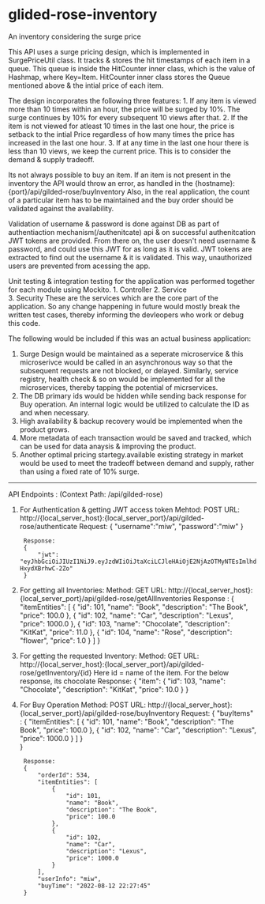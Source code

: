 # glided-rose-inventory
An inventory considering the surge price

This API uses a surge pricing design, which is implemented in SurgePriceUtil class. It tracks & stores the hit timestamps of each item in a queue. 
This queue is inside the HitCounter inner class, which is the value of Hashmap, where Key=Item. 
HitCounter inner class stores the Queue mentioned above & the intial price of each item.

The design incorporates the following three features:
	1. If any item is viewed more than 10 times within an hour, the price will be surged by 10%. The surge continues by 10% for every subsequent 10 views after that.
	2. If the item is not viewed for atleast 10 times in the last one hour, the price is setback to the intial Price regardless of how many times the price has increased in the last one hour.
	3. If at any time in the last one hour there is less than 10 views, we keep the current price.
This is to consider the demand & supply tradeoff.
	
Its not always possible to buy an item. If an item is not present in the inventory the API would throw an error, as handled in the {hostname}: {port}/api/gilded-rose/buyInventory
Also, in the real application, the count of a particular item has to be maintained and the buy order should be validated against the availability.

Validation of username & password is done against DB as part of authentiaction mechanism(/authenitcate) api & on successful authenitcation JWT tokens are provided.
From there on, the user doesn't need username & password, and could use this JWT for as long as it is valid. 
JWT tokens are extracted to find out the username & it is validated. This way, unauthorized users are prevented from acessing the app.

Unit testing & integration testing for the application was performed together for each module using Mockito.
	1. Controller
	2. Service	
	3. Security 
These are the services which are the core part of the application. So any change happening in future would mostly break the written test cases, thereby 
informing the devleopers who work or debug this code.

The following would be included if this was an actual business application:
1. Surge Design would be maintained as a seperate microservice & this microserivce would be called in an asynchronous way so that the subsequent requests are not blocked, or delayed. 
Similarly, service registry,  health check & so on would be implemented for all the microservices, thereby tapping the potential of micrservices.	
2. The DB primary ids would be hidden while sending back response for Buy operation. An internal logic would be utilized to calculate the ID as and when necessary. 
3. High availability & backup recovery would be implemented when the product grows.
4. More metadata of each transaction would be saved and tracked, which can be used for data anaysis & improving the product.
5. Another optimal pricing startegy.available existing strategy in market would be used to meet the tradeoff between demand and supply, rather than using a fixed rate of 10% surge. 
--------------------------------------------------------------------------------------------------------------------------



API Endpoints : (Context Path: /api/gilded-rose)

1. For Authentication & getting JWT access token
Mehtod: POST
URL: http://{local_server_host}:{local_server_port}/api/gilded-rose/authenticate
		Request:
		{
		    "username":"miw",
		    "password":"miw"
		}
		
		Response:
		{
		    "jwt": "eyJhbGciOiJIUzI1NiJ9.eyJzdWIiOiJtaXciLCJleHAiOjE2NjAzOTMyNTEsImlhdCI6MTY2MDM1NzI1MX0._8FzuGQNlO20gvRwqEUpv7be3VD1-HxydXBrhwC-2Zo"
		}

2. For getting all Inventories: 
Method: GET
URL: http://{local_server_host}:{local_server_port}/api/gilded-rose/getAllInventories
Response :
{
    "itemEntities": [
        {
            "id": 101,
            "name": "Book",
            "description": "The Book",
            "price": 100.0
        },
        {
            "id": 102,
            "name": "Car",
            "description": "Lexus",
            "price": 1000.0
        },
        {
            "id": 103,
            "name": "Chocolate",
            "description": "KitKat",
            "price": 11.0
        },
        {
            "id": 104,
            "name": "Rose",
            "description": "flower",
            "price": 1.0
        }
    ]
}

3. For getting the requested Inventory: 
Method: GET
URL: http://{local_server_host}:{local_server_port}/api/gilded-rose/getInventory/{id}
Here id = name of the item. For the below response, its chocolate
	Response:
	{
	    "item": {
	        "id": 103,
	        "name": "Chocolate",
	        "description": "KitKat",
	        "price": 10.0
	    }
	}

4. For Buy Operation
Method: POST
URL: http://{local_server_host}:{local_server_port}/api/gilded-rose/buyInventory
		Request:
		{
			"buyItems" : {
		    "itemEntities": [
		         {
		            "id": 101,
		            "name": "Book",
		            "description": "The Book",
		            "price": 100.0
		        },
		        {
		            "id": 102,
		            "name": "Car",
		            "description": "Lexus",
		            "price": 1000.0
		        }
				]
			}	
		}
		
		Response: 
		{
		    "orderId": 534,
		    "itemEntities": [
		        {
		            "id": 101,
		            "name": "Book",
		            "description": "The Book",
		            "price": 100.0
		        },
		        {
		            "id": 102,
		            "name": "Car",
		            "description": "Lexus",
		            "price": 1000.0
		        }
		    ],
		    "userInfo": "miw",
		    "buyTime": "2022-08-12 22:27:45"
		}

 
